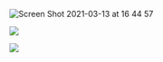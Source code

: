 ![Screen Shot 2021-03-13 at 16 44 57](https://user-images.githubusercontent.com/16515861/111027941-74977b00-841b-11eb-92b9-932b771f6fa7.png)

![](https://github-readme-stats.vercel.app/api?username=GauravRajSharma&show_icons=true&count_private=true)

![](https://github-readme-stats.vercel.app/api/top-langs/?username=GauravRajSharma&layout=compact)
